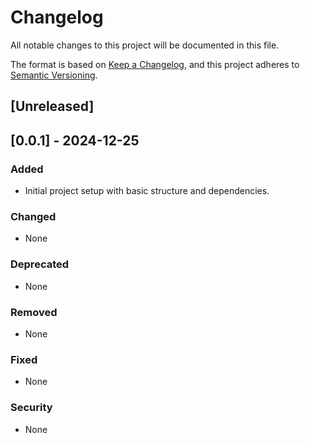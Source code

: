 # Changelog

All notable changes to this project will be documented in this file.

The format is based on [Keep a Changelog](https://keepachangelog.com/en/1.0.0/),
and this project adheres to [Semantic Versioning](https://semver.org/spec/v2.0.0.html).

## [Unreleased]


## [0.0.1] - 2024-12-25

### Added
- Initial project setup with basic structure and dependencies.

### Changed
- None

### Deprecated
- None

### Removed
- None

### Fixed
- None

### Security
- None